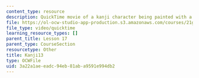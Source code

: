 ```yaml
---
content_type: resource
description: QuickTime movie of a kanji character being painted with a brush.
file: https://ol-ocw-studio-app-production.s3.amazonaws.com/courses/21g-504-japanese-iv-spring-2009/3a22a1aeeadc94eb81aba9591e994db2_Kanji13.mov
file_type: video/quicktime
learning_resource_types: []
parent_title: Lesson 17
parent_type: CourseSection
resourcetype: Other
title: Kanji13
type: OCWFile
uid: 3a22a1ae-eadc-94eb-81ab-a9591e994db2
---
```

